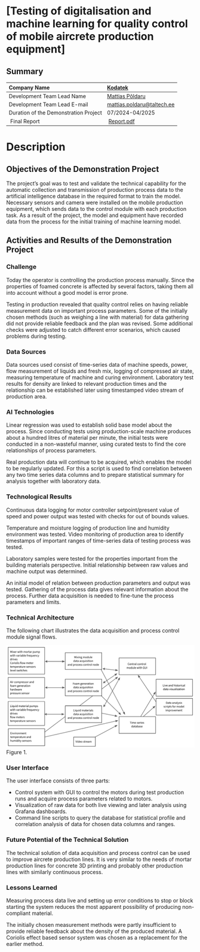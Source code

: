 # [Testing of digitalisation and machine learning for quality control of mobile aircrete production equipment]

## Summary
| Company Name | [Kodatek](https://kodatek.ee) |
| :--- | :--- |
| Development Team Lead Name            | [Mattias Põldaru](https://www.etis.ee/CV/Mattias_Poldaru/eng/) |
| Development Team Lead E-mail          | [mattias.poldaru@taltech.ee](mailto:mattias.poldaru@taltech.ee) |
| Duration of the Demonstration Project | 07/2024-04/2025 |
| Final Report | [Report.pdf](https://github.com/ai-robotics-estonia/Testing_of_AI_powered_mobile_production_line_for_aircrete_quality_control/blob/main/Report.pdf) |


# Description
## Objectives of the Demonstration Project

The project’s goal was to test and validate the technical capability for the automatic collection and transmission of production process data to the artificial intelligence database in the required format to train the model. Necessary sensors and camera were installed on the mobile production equipment, which sends data to the control module with each production task. As a result of the project, the model and equipment have recorded data from the process for the initial training of machine learning model.


## Activities and Results of the Demonstration Project
### Challenge

Today the operator is controlling the production process manually. Since the properties of foamed concrete is affected by several factors, taking them all into account without a good model is error prone.

Testing in production revealed that quality control relies on having reliable measurement data on important process parameters. Some of the initially chosen methods (such as weighing a line with material) for data gathering did not provide reliable feedback and the plan was revised. Some additional checks were adjusted to catch different error scenarios, which caused problems during testing.

### Data Sources

Data sources used consist of time-series data of machine speeds, power, flow measurement of liquids and fresh mix, logging of compressed air state, measuring temperature of machine and curing environment. 
Laboratory test results for density are linked to relevant production times and the relationship can be established later using timestamped video stream of production area.

### AI Technologies

Linear regression was used to establish solid base model about the process. Since conducting tests using production-scale machine produces about a hundred litres of material per minute, the initial tests were conducted in a non-wasteful manner, using curated tests to find the core relationships of process parameters.

Real production data will continue to be acquired, which enables the model to be regularly updated. For this a script is used to find correlation between any two time series data columns and to prepare statistical summary for analysis together with laboratory data.

### Technological Results

Continuous data logging for motor controller setpoint/present value of speed and power output was tested with checks for out of bounds values.

Temperature and moisture logging of production line and humidity environment was tested.
Video monitoring of production area to identify timestamps of important ranges of time-series data of testing process was tested.

Laboratory samples were tested for the properties important from the building materials perspective.
Initial relationship between raw values and machine output was determined.

An initial model of relation between production parameters and output was tested. Gathering of the process data gives relevant information about the process. Further data acquisition is needed to fine-tune the process parameters and limits.

### Technical Architecture

The following chart illustrates the data acquisition and process control module signal flows.

![graph](https://raw.githubusercontent.com/ai-robotics-estonia/Testing_of_AI_powered_mobile_production_line_for_aircrete_quality_control/refs/heads/main/scheme_outline.svg)
Figure 1.

### User Interface 

The user interface consists of three parts:
- Control system with GUI to control the motors during test production runs and acquire process parameters related to motors.
- Visualization of raw data for both live viewing and later analysis using Grafana dashboards.
- Command line scripts to query the database for statistical profile and correlation analysis of data for chosen data columns and ranges.

### Future Potential of the Technical Solution

The technical solution of data acquisition and process control can be used to improve aircrete production lines. It is very similar to the needs of mortar production lines for concrete 3D printing and probably other production lines with similarly continuous process.

### Lessons Learned

Measuring process data live and setting up error conditions to stop or block starting the system reduces the most apparent possibility of producing non-compliant material.

The initially chosen measurement methods were partly insufficient to provide reliable feedback about the density of the produced material. A Coriolis effect based sensor system was chosen as a replacement for the earlier method.
